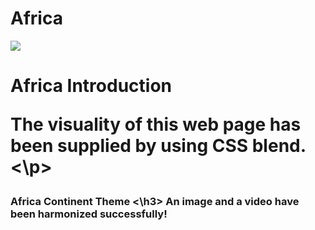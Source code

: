 # Africa
![](africa.gif)

<h1> Africa Introduction 
<p>The visuality of this web page has been supplied by using CSS blend.<\p>

<h3> Africa Continent Theme <\h3>
An image and a video have been harmonized successfully!
